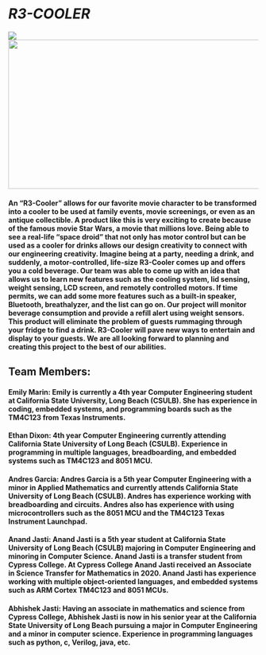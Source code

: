 # *R3-COOLER*
![](https://cdn.discordapp.com/attachments/1014733192651092028/1042934771090718901/IMG_2091.png)
<img src="[https://pasteboard.co/RH4RjEbZX9pk.jpg]"  width="600" height="300">

#### An “R3-Cooler” allows for our favorite movie character to be transformed into a cooler to be used at family events, movie screenings, or even as an antique collectible. A product like this is very exciting to create because of the famous movie Star Wars, a movie that millions love. Being able to see a real-life “space droid” that not only has motor control but can be used as a cooler for drinks allows our design creativity to connect with our engineering creativity. Imagine being at a party, needing a drink, and suddenly, a motor-controlled, life-size R3-Cooler comes up and offers you a cold beverage. Our team was able to come up with an idea that allows us to learn new features such as the cooling system, lid sensing, weight sensing, LCD screen, and remotely controlled motors. If time permits, we can add some more features such as a built-in speaker, Bluetooth, breathalyzer, and the list can go on. Our project will monitor beverage consumption and provide a refill alert using weight sensors. This product will eliminate the problem of guests rummaging through your fridge to find a drink. R3-Cooler will pave new ways to entertain and display to your guests. We are all looking forward to planning and creating this project to the best of our abilities.

## Team Members:
#### Emily Marin: Emily is currently a 4th year Computer Engineering student at California State University, Long Beach (CSULB). She has experience in coding, embedded systems, and programming boards such as the TM4C123 from Texas Instruments. 
#### Ethan Dixon: 4th year Computer Engineering currently attending California State University of Long Beach (CSULB). Experience in programming in multiple languages, breadboarding, and embedded systems such as TM4C123 and 8051 MCU. 
#### Andres Garcia: Andres Garcia is a 5th year Computer Engineering with a minor in Applied Mathematics and currently attends California State University of Long Beach (CSULB). Andres has experience working with breadboarding and circuits. Andres also has experience with using microcontrollers such as the 8051 MCU and the TM4C123 Texas Instrument Launchpad. 
#### Anand Jasti: Anand Jasti is a 5th year student at California State University of Long Beach (CSULB) majoring in Computer Engineering and minoring in Computer Science. Anand Jasti is a transfer student from Cypress College. At Cypress College Anand Jasti received an Associate in Science Transfer for Mathematics in 2020. Anand Jasti has experience working with multiple object-oriented languages, and embedded systems such as ARM Cortex TM4C123 and 8051 MCUs.
#### Abhishek Jasti:  Having an associate in mathematics and science from Cypress College, Abhishek Jasti is now in his senior year at the California State University of Long Beach pursuing a major in Computer Engineering and a minor in computer science. Experience in programming languages such as python, c, Verilog, java, etc. 
